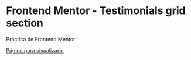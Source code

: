 # Frontend Mentor - Testimonials grid section

Práctica de Frontend Mentor.

[Página para visualizarlo](https://frontendmentor4-carlosmartedev.netlify.app/)
